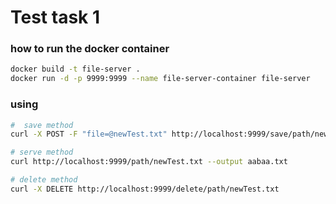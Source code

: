 # Test task 1

### how to run the docker container
```bash
docker build -t file-server .
docker run -d -p 9999:9999 --name file-server-container file-server
```

### using
```bash
#  save method
curl -X POST -F "file=@newTest.txt" http://localhost:9999/save/path/newTest.txt

# serve method
curl http://localhost:9999/path/newTest.txt --output aabaa.txt

# delete method
curl -X DELETE http://localhost:9999/delete/path/newTest.txt
```
  
